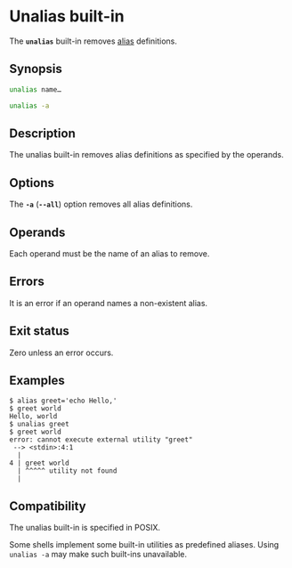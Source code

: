 # Unalias built-in

The **`unalias`** built-in removes [alias](../language/aliases.md) definitions.

## Synopsis

```sh
unalias name…
```

```sh
unalias -a
```

## Description

The unalias built-in removes alias definitions as specified by the operands.

## Options

The **`-a`** (**`--all`**) option removes all alias definitions.

## Operands

Each operand must be the name of an alias to remove.

## Errors

It is an error if an operand names a non-existent alias.

## Exit status

Zero unless an error occurs.

## Examples

```shell
$ alias greet='echo Hello,'
$ greet world
Hello, world
$ unalias greet
$ greet world
error: cannot execute external utility "greet"
 --> <stdin>:4:1
  |
4 | greet world
  | ^^^^^ utility not found
  |
```

## Compatibility

The unalias built-in is specified in POSIX.

Some shells implement some built-in utilities as predefined aliases. Using `unalias -a` may make such built-ins unavailable.
